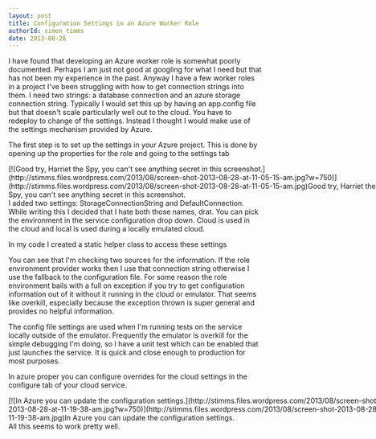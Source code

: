 ```yaml
---
layout: post
title: Configuration Settings in an Azure Worker Role
authorId: simon_timms
date: 2013-08-28
---
```


I have found that developing an Azure worker role is somewhat poorly documented. Perhaps I am just not good at googling for what I need but that has not been my experience in the past. Anyway I have a few worker roles in a project I've been struggling with how to get connection strings into them. I need two strings: a database connection and an azure storage connection string. Typically I would set this up by having an app.config file but that doesn't scale particularly well out to the cloud. You have to redeploy to change of the settings. Instead I thought I would make use of the settings mechanism provided by Azure.

The first step is to set up the settings in your Azure project. This is done by opening up the properties for the role and going to the settings tab

<div class="wp-caption aligncenter" id="attachment_2975" style="width: 760px">[![Good try, Harriet the Spy, you can't see anything secret in this screenshot.](http://stimms.files.wordpress.com/2013/08/screen-shot-2013-08-28-at-11-05-15-am.jpg?w=750)](http://stimms.files.wordpress.com/2013/08/screen-shot-2013-08-28-at-11-05-15-am.jpg)Good try, Harriet the Spy, you can't see anything secret in this screenshot.

</div>I added two settings: StorageConnectionString and DefaultConnection. While writing this I decided that I hate both those names, drat. You can pick the environment in the service configuration drop down. Cloud is used in the cloud and local is used during a locally emulated cloud.

In my code I created a static helper class to access these settings

<script src='https://gist.github.com/stimms/6368512.js'></script>

You can see that I'm checking two sources for the information. If the role environment provider works then I use that connection string otherwise I use the fallback to the configuration file. For some reason the role environment bails with a full on exception if you try to get configuration information out of it without it running in the cloud or emulator. That seems like overkill, especially because the exception thrown is super general and provides no helpful information.

The config file settings are used when I'm running tests on the service locally outside of the emulator. Frequently the emulator is overkill for the simple debugging I'm doing, so I have a unit test which can be enabled that just launches the service. It is quick and close enough to production for most purposes.

In azure proper you can configure overrides for the cloud settings in the configure tab of your cloud service.

<div class="wp-caption aligncenter" id="attachment_2976" style="width: 760px">[![In Azure you can update the configuration settings.](http://stimms.files.wordpress.com/2013/08/screen-shot-2013-08-28-at-11-19-38-am.jpg?w=750)](http://stimms.files.wordpress.com/2013/08/screen-shot-2013-08-28-at-11-19-38-am.jpg)In Azure you can update the configuration settings.

</div>All this seems to work pretty well.




